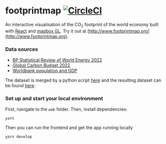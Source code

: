 # footprintmap [![CircleCI](https://circleci.com/gh/corradio/footprintmap.svg?style=shield)](https://circleci.com/gh/corradio/footprintmap)
An interactive visualisation of the CO<sub>2</sub> footprint of the world economy built with [React](https://reactjs.org/) and [mapbox GL](https://github.com/mapbox/mapbox-gl-js/). Try it out at [http://www.footprintmap.org](http://www.footprintmap.org).

### Data sources
- [BP Statistical Review of World Energy 2022](https://www.bp.com/en/global/corporate/energy-economics/statistical-review-of-world-energy.html)
- [Global Carbon Budget 2022](https://doi.org/10.5194/essd-14-4811-2022)
- [Worldbank population and GDP](https://databank.worldbank.org/)

The dataset is merged by a python script [here](scripts) and the resulting dataset can be found [here](web/src/globalcarbon.json).

### Set up and start your local environment
First, navigate to the `web` folder. Then, install dependencies:
```
yarn
```

Then you can run the frontend and get the app running locally
```
yarn develop
```
